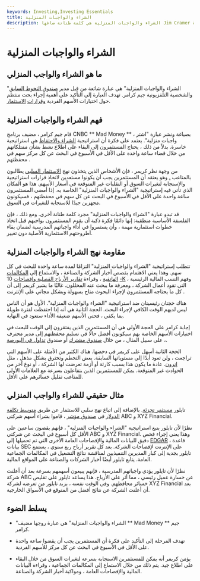 ```yaml
---
keywords: Investing,Investing Essentials
title: الشراء والواجبات المنزلية
description: الشراء والواجبات المنزلية هي كلمة طنانة صاغها Jim Cramer بناءً على فكرة أن الشراء والاحتفاظ هو استراتيجية خاسرة.
---
```


# الشراء والواجبات المنزلية
## ما هو الشراء والواجب المنزلي

"الشراء والواجبات المنزلية" هي عبارة شائعة من قبل مدير [صندوق التحوط السابق](/hedgefund) والشخصية التلفزيونية جيم كرامر. تهدف العبارة إلى التأكيد على أهمية إجراء بحث منتظم حول اختيارات الأسهم الفردية [وقرارات](/stockpick) [الاستثمار](/stockpick).

## فهم الشراء والواجبات المنزلية

قام جيم كرامر ، مضيف برنامج CNBC ** Mad Money ** ، بصياغة ونشر عبارة "اشتر واجبات منزلية". يعتمد على فكرة أن استراتيجية [الشراء والاحتفاظ](/buyandhold) هي استراتيجية خاسرة. بدلاً من ذلك ، يحتاج المستثمرون إلى البقاء على اطلاع نشط بشأن ممتلكاتهم من خلال قضاء ساعة واحدة على الأقل في الأسبوع في البحث عن كل مركز سهم في محفظتهم .

من وجهة نظر كريمر ، فإن الأشخاص الذين يتخذون نهج [الاستثمار السلبي](/passiveinvesting) يطالبون بالمتاعب [.](/passiveinvesting) وهو يعتقد أن المستثمرين يجب أن يكونوا مستعدين لاتخاذ قرارات استراتيجية والاستجابة لتغيرات السوق أو التقلبات غير المتوقعة في أسعار الأسهم. هذا هو المكان الذي تأتي فيه إستراتيجية "الشراء والواجبات المنزلية" الخاصة به. إذا أمضى المستثمرون ساعة واحدة على الأقل في الأسبوع في البحث عن كل سهم في محفظتهم ، فسيكونون مجهزين جيدًا للاستجابة للتغيرات في السوق.

قد تبدو عبارة "الشراء والواجبات المنزلية" مجرد كلمة طنانة أخرى. ومع ذلك ، فإن الفلسفة الأساسية منطقية: إنها دائمًا فكرة ذكية أن يقوم المستثمرون بواجبهم قبل اتخاذ خطوات استثمارية مهمة ، وأن يستمروا في أداء واجباتهم المدرسية لضمان بقاء أطروحتهم الاستثمارية الأصلية دون تغيير.

## مقاومة نهج الشراء والواجبات المنزلية

تتطلب إستراتيجية "الشراء والواجبات المنزلية" التزامًا لمدة ساعة واحدة للبحث في كل سهم. وهذا يعني الاهتمام بقصص أخبار الشركة والصناعة ، والاستماع إلى [المكالمات الهاتفية](/conferencecall) ، وقراءة [تقارير الأرباح الفصلية وإفصاحات](/earningsreport) 10 [-K](/10-k) ، وفهم النسب المالية الرئيسية التي تقود أعمال الشركة ، ومعرفة ما يبحث عنه المحللون. غالبًا ما يشير كريمر إلى أن كل ما يحتاجه المستثمرون لإجراء البحوث متاح بسهولة وبشكل مجاني على الإنترنت .

هناك حجتان رئيسيتان ضد استراتيجية "الشراء والواجبات المنزلية". الأول هو أن الناس ليس لديهم الوقت الكافي لإجراء البحث. الحجة الثانية هي أنه إذا احتفظت لفترة طويلة بما يكفي ، فحتى الأسهم ضعيفة الأداء ستعود في النهاية.

إجابة كرامر على الحجة الأولى هي أن المستثمرين الذين يفتقرون إلى الوقت للبحث في اختيارات الأسهم الخاصة بهم سيكونون أفضل حالًا في تسليم محفظتهم إلى مدير محترف ، على سبيل المثال ، من خلال [صندوق مشترك](/mutualfund) أو صندوق [تداول في البورصة](/etf).

الحجة الثانية أسهل على كريمر في دحضها. هناك الكثير من الأمثلة على الأسهم التي تراجعت ، ولن تعود أبدًا إلى مستوياتها السابقة. بعض التحطم وتحترق بشكل مذهل ، مثل [إنرون](/enron). عادة ما يكون هذا بسبب كارثة أو أزمة تعرضت لها الشركة ، أو نوع آخر من الحوادث غير المتوقعة. يمكن للمستثمرين الذين يتفاعلون بسرعة مع العلامات الأولى للمتاعب تقليل خسائرهم على الأقل.

## مثال حقيقي للشراء والواجب المنزلي

تايلور [مستثمر تجزئة](/retailinvestor). بالإضافة إلى اتباع نهج سلبي للاستثمار عن طريق [متوسط تكلفة الدولار](/dollarcostaveraging) في [صندوق مؤشر](/indexfund) ، قاموا بشراء أسهم شركتي ABC و XYZ Financial.

نظرًا لأن تايلور يتبع استراتيجية "الشراء والواجبات المنزلية" ، فإنهم يقضون ساعتين على الأقل كل أسبوع في البحث عن شركتي ABC و XYZ Financial. وهذا يعني إجراء فحص دقيق للبيانات المالية والإفصاحات العامة الأخرى التي تم تحميلها إلى [EDGAR](/edgar) ، قاعدة بيانات SEC على الإنترنت لإفصاحات الشركة. بعد كل تقرير أرباح ربع سنوي ، يستمع تايلور بجدية إلى كبار المديرين التنفيذيين لمناقشة نتائج التشغيل في المكالمات الجماعية العامة. يتابع تايلور أيضًا أخبار الشركات والصناعة على المواقع المالية.

نظرًا لأن تايلور يؤدي واجباتهم المدرسية ، فإنهم يبيعون أسهمهم بسرعة بعد أن أعلنت شركة ABC عن خسارة عميل رئيسي ، مما أثر على الأرباح. هذا يساعد تايلور على تقليص خسائر محافظهم. وفي الوقت نفسه ، يزيد تايلور من تعرضه لشركة XYZ Financial بعد أن أعلنت الشركة عن نتائج أفضل من المتوقع في الأسواق الخارجية.

## يسلط الضوء

- "الشراء والواجبات المنزلية" هي عبارة روجها مضيف ** Mad Money ** جيم كرامر.

- تهدف المرحلة إلى التأكيد على فكرة أن المستثمرين يجب أن يقضوا ساعة واحدة على الأقل في الأسبوع في البحث عن كل مركز للأسهم الفردية.

- يؤمن كريمر أنه يمكن للمستثمرين الاستجابة بسرعة لتغيرات السوق من خلال البقاء على اطلاع جيد. يتم ذلك من خلال الاستماع إلى المكالمات الجماعية ، وقراءة البيانات المالية والإفصاحات العامة ، ومواكبة أخبار الشركة والصناعة.


